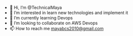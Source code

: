 - 👋 Hi, I’m @TechnicalMaya
- 👀 I’m interested in learn new technologies and implement it
- 🌱 I’m currently learning Devops
- 💞️ I’m looking to collaborate on AWS Devops
- 📫 How to reach me mayabcs2010@gmail.com

<!---
TechnicalMaya/TechnicalMaya is a ✨ special ✨ repository because its `README.md` (this file) appears on your GitHub profile.
You can click the Preview link to take a look at your changes.
--->
